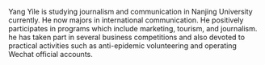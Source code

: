 Yang Yile is studying journalism and communication in Nanjing University currently. He now majors in international communication. He positively participates in programs which include marketing, tourism, and journalism. he has taken part in several business competitions and also devoted to practical activities such as anti-epidemic volunteering and operating Wechat official accounts.



